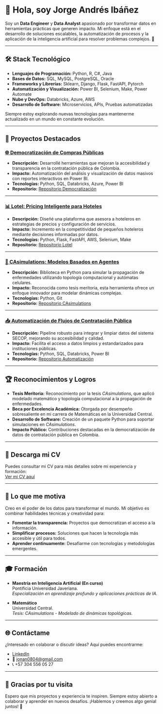 # 👋 Hola, soy Jorge Andrés Ibáñez

Soy un **Data Engineer** y **Data Analyst** apasionado por transformar datos en herramientas prácticas que generen impacto. Mi enfoque está en el desarrollo de soluciones escalables, la automatización de procesos y la aplicación de la inteligencia artificial para resolver problemas complejos. 🚀

---

## 🛠 Stack Tecnológico

- **Lenguajes de Programación:** Python, R, C#, Java  
- **Bases de Datos:** SQL, MySQL, PostgreSQL, Oracle  
- **Frameworks y Librerías:** Sklearn, Django, Flask, FastAPI, Pytorch  
- **Automatización y Visualización:** Power BI, Selenium, Make, Power Automate  
- **Nube y DevOps:** Databricks, Azure, AWS  
- **Desarrollo de Software:** Microservicios, APIs, Pruebas automatizadas  

Siempre estoy explorando nuevas tecnologías para mantenerme actualizado en un mundo en constante evolución.

---

## 🚀 Proyectos Destacados

### [🌐 Democratización de Compras Públicas](#)
- **Descripción:** Desarrollé herramientas que mejoran la accesibilidad y transparencia en la contratación pública de Colombia. 
- **Impacto:** Automatización del análisis y visualización de datos masivos con reportes interactivos en Power BI.
- **Tecnologías:** Python, SQL, Databricks, Azure, Power BI
- **Repositorio:** [Repositorio Democratización](#)

---

### [📊 Lotel: Pricing Inteligente para Hoteles](#)
- **Descripción:** Diseñé una plataforma que asesora a hoteleros en estrategias de precios y configuración de servicios.
- **Impacto:** Incremento en la competitividad de pequeños hoteleros mediante decisiones informadas por datos.
- **Tecnologías:** Python, Flask, FastAPI, AWS, Selenium, Make
- **Repositorio:** [Repositorio Lotel](#)

---

### [🦠 CAsimulations: Modelos Basados en Agentes](#)
- **Descripción:** Biblioteca en Python para simular la propagación de enfermedades utilizando topología computacional y autómatas celulares.
- **Impacto:** Reconocida como tesis meritoria, esta herramienta ofrece un enfoque innovador para modelar dinámicas complejas.
- **Tecnologías:** Python, Git
- **Repositorio:** [Repositorio CAsimulations](#)

---

### [📥 Automatización de Flujos de Contratación Pública](#)
- **Descripción:** Pipeline robusto para integrar y limpiar datos del sistema SECOP, mejorando su accesibilidad y calidad.
- **Impacto:** Facilita el acceso a datos limpios y estandarizados para instituciones públicas.
- **Tecnologías:** Python, SQL, Databricks, Power BI
- **Repositorio:** [Repositorio Automatización](#)

---

## 🏆 Reconocimientos y Logros

- **Tesis Meritoria:** Reconocimiento por la tesis *CAsimulations*, que aplicó modelado matemático y topología computacional a la propagación de enfermedades.
- **Beca por Excelencia Académica:** Otorgada por desempeño sobresaliente en mi carrera de Matemáticas en la Universidad Central.
- **Desarrollo de Software:** Creación de un paquete Python para soportar simulaciones en *CAsimulations*.
- **Impacto Público:** Contribuciones destacadas en la democratización de datos de contratación pública en Colombia.

---

## 📄 Descarga mi CV

Puedes consultar mi CV para más detalles sobre mi experiencia y formación:  
[Ver mi CV aquí](https://drive.google.com/file/d/1K8joxR0EV0YN_i0hFqAoYOJu-8jhD60X/view?usp=sharing)

---

## 🎯 Lo que me motiva

Creo en el poder de los datos para transformar el mundo. Mi objetivo es combinar habilidades técnicas y creatividad para:
- **Fomentar la transparencia:** Proyectos que democratizan el acceso a la información.
- **Simplificar procesos:** Soluciones que hacen la tecnología más accesible y útil para todos.
- **Aprender continuamente:** Desafiarme con tecnologías y metodologías emergentes.

---

## 🎓 Formación

- **Maestría en Inteligencia Artificial (En curso)**  
  Pontificia Universidad Javeriana.  
  *Especialización en aprendizaje profundo y aplicaciones prácticas de IA.*

- **Matemático**  
  Universidad Central.  
  *Tesis: CAsimulations - Modelado de dinámicas topológicas.*

---

## 🌐 Contáctame

¿Interesado en colaborar o discutir ideas? Aquí puedes encontrarme:  
- [LinkedIn](https://www.linkedin.com/in/jorge-andr%C3%A9s-ib%C3%A1nez-huertas-135a121b2)
- 📧 jonan0804@gmail.com  
- 📞 +57 304 556 05 27

---

## 🎉 Gracias por tu visita

Espero que mis proyectos y experiencia te inspiren. Siempre estoy abierto a colaborar y aprender en nuevos desafíos. ¡Hablemos y creemos algo genial juntos! 🚀
